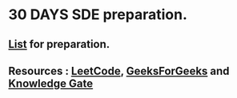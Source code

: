 # 30 DAYS SDE preparation.

## <a href="https://docs.google.com/document/d/1SM92efk8oDl8nyVw8NHPnbGexTS9W-1gmTEYfEurLWQ/preview?pru=AAABcrkWZeE*KqYFY95O5wSVqHWsTuoNJQ#" target="_blank">List</a> for preparation.

## Resources : <a href="https://leetcode.com" target="_blank">LeetCode</a>, <a href="https://www.geeksforgeeks.org" target="_blank">GeeksForGeeks</a> and <a href="https://www.youtube.com/channel/UCA6yfpYhy5sWMjRGOT-OAIQ" target="_blank">Knowledge Gate</a> 
